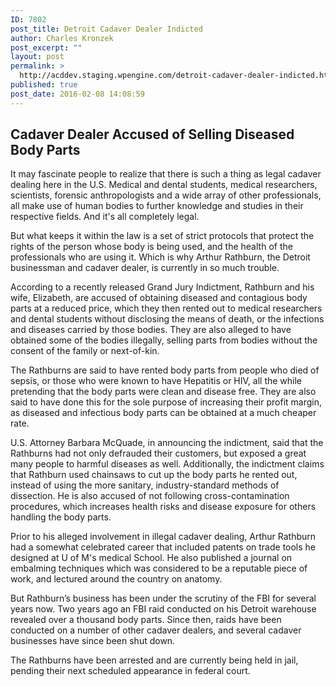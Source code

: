 ```yaml
---
ID: 7802
post_title: Detroit Cadaver Dealer Indicted
author: Charles Kronzek
post_excerpt: ""
layout: post
permalink: >
  http://acddev.staging.wpengine.com/detroit-cadaver-dealer-indicted.html
published: true
post_date: 2016-02-08 14:08:59
---
```

<h2><b>Cadaver Dealer Accused of Selling Diseased Body Parts</b></h2>
It may fascinate people to realize that there is such a thing as legal cadaver dealing here in the U.S. Medical and dental students, medical researchers, scientists, forensic anthropologists and a wide array of other professionals, all make use of human bodies to further knowledge and studies in their respective fields. And it's all completely legal.<!--more-->

<span style="font-weight: 400;">But what keeps it within the law is a set of strict protocols that protect the rights of the person whose body is being used, and the health of the professionals who are using it. Which is why Arthur Rathburn, the Detroit businessman and cadaver dealer, is currently in so much trouble.</span>

<span style="font-weight: 400;">According to a recently released Grand Jury Indictment, Rathburn and his wife, Elizabeth, are accused of obtaining diseased and contagious body parts at a reduced price, which they then rented out to medical researchers and dental students without disclosing the means of death, or the infections and diseases carried by those bodies. They are also alleged to have obtained some of the bodies illegally, selling parts from bodies without the consent of the family or next-of-kin.</span>

<span style="font-weight: 400;">The Rathburns are said to have rented body parts from people who died of sepsis, or those who were known to have Hepatitis or HIV, all the while pretending that the body parts were clean and disease free. They are also said to have done this for the sole purpose of increasing their profit margin, as diseased and infectious body parts can be obtained at a much cheaper rate.</span>

<span style="font-weight: 400;">U.S. Attorney Barbara McQuade, in announcing the indictment, said that the Rathburns had not only defrauded their customers, but exposed a great many people to harmful diseases as well. Additionally, the indictment claims that Rathburn used chainsaws to cut up the body parts he rented out, instead of using the more sanitary, industry-standard methods of dissection. He is also accused of not following cross-contamination procedures, which increases health risks and disease exposure for others handling the body parts.</span>

<span style="font-weight: 400;">Prior to his alleged involvement in illegal cadaver dealing, Arthur Rathburn had a somewhat celebrated career that included patents on trade tools he designed at U of M's medical School. He also published a journal on embalming techniques which was considered to be a reputable piece of work, and lectured around the country on anatomy.</span>

<span style="font-weight: 400;">But Rathburn’s business has been under the scrutiny of the FBI for several years now. Two years ago an FBI raid conducted on his Detroit warehouse revealed over a thousand body parts. Since then, raids have been conducted on a number of other cadaver dealers, and several cadaver businesses have since been shut down.</span>

<span style="font-weight: 400;">The Rathburns have been arrested and are currently being held in jail, pending their next scheduled appearance in federal court.</span>

&nbsp;